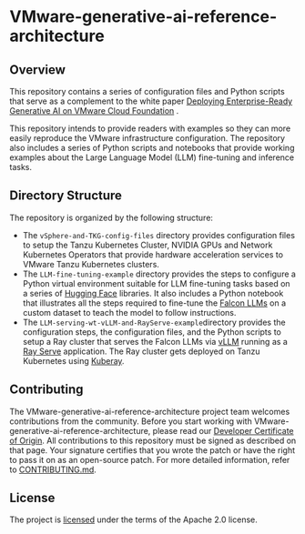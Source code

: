 # VMware-generative-ai-reference-architecture

## Overview

This repository contains a series of configuration files and Python scripts that serve as a complement to the
white paper [Deploying Enterprise-Ready Generative AI on VMware Cloud Foundation]( https://core.vmware.com/resource/deploying-enterprise-ready-generative-ai-vmware-cloud-foundation) .

This repository intends to provide readers with examples so they can more easily reproduce the VMware infrastructure configuration. The repository also includes a series of Python scripts and notebooks that provide working examples about the Large Language Model (LLM) fine-tuning and inference tasks.

## Directory Structure<br>
The repository is organized by the following structure:<br>
- The `vSphere-and-TKG-config-files` directory provides configuration files to setup the Tanzu Kubernetes Cluster, NVIDIA GPUs and Network Kubernetes Operators
  that provide hardware acceleration services to VMware Tanzu Kubernetes clusters.
- The `LLM-fine-tuning-example` directory provides the steps to configure a Python virtual environment suitable for LLM fine-tuning tasks based on a series of 
[Hugging Face](https://huggingface.co/) libraries. It also includes a Python notebook that illustrates all the steps required to fine-tune
the [Falcon LLMs](https://falconllm.tii.ae/) on a custom dataset to teach the model to follow instructions.
- The `LLM-serving-wt-vLLM-and-RayServe-example`directory provides the configuration steps, the configuration files, and the Python
scripts to setup a Ray cluster that serves the Falcon LLMs via [vLLM](https://github.com/vllm-project/vllm) running as a 
[Ray Serve](https://docs.ray.io/en/latest/serve/index.html) application. The Ray cluster gets deployed on Tanzu Kubernetes using
[Kuberay](https://github.com/ray-project/kuberay).

## Contributing

The VMware-generative-ai-reference-architecture project team welcomes contributions from the community. Before you start working with VMware-generative-ai-reference-architecture, please
read our [Developer Certificate of Origin](https://cla.vmware.com/dco). All contributions to this repository must be
signed as described on that page. Your signature certifies that you wrote the patch or have the right to pass it on
as an open-source patch. For more detailed information, refer to [CONTRIBUTING.md](CONTRIBUTING.md).

## License
The project is [licensed](https://github.com/vmware-ai-labs/VMware-generative-ai-reference-architecture/blob/main/LICENSE) under the terms of the Apache 2.0 license.